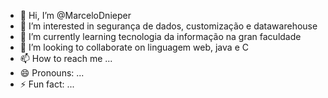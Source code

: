 - 👋 Hi, I’m @MarceloDnieper
- 👀 I’m interested in segurança de dados, customização e datawarehouse
- 🌱 I’m currently learning  tecnologia da informação na gran faculdade
- 💞️ I’m looking to collaborate on linguagem web, java e C
- 📫 How to reach me ...
- 😄 Pronouns: ...
- ⚡ Fun fact: ...

<!---
MarceloDnieper/MarceloDnieper is a ✨ special ✨ repository because its `README.md` (this file) appears on your GitHub profile.
You can click the Preview link to take a look at your changes.
--->
